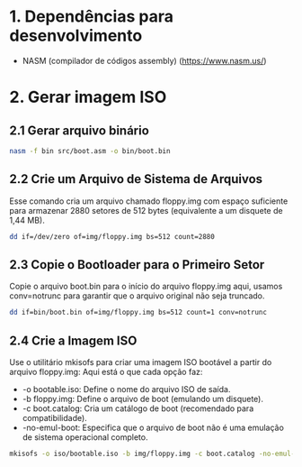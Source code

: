 # 1. Dependências para desenvolvimento

- NASM (compilador de códigos assembly) (https://www.nasm.us/)

# 2. Gerar imagem ISO

## 2.1 Gerar arquivo binário

```bash
nasm -f bin src/boot.asm -o bin/boot.bin
```

## 2.2 Crie um Arquivo de Sistema de Arquivos

Esse comando cria um arquivo chamado floppy.img com espaço suficiente para armazenar 2880 setores de 512 bytes (equivalente a um disquete de 1,44 MB).

```bash
dd if=/dev/zero of=img/floppy.img bs=512 count=2880
```

## 2.3 Copie o Bootloader para o Primeiro Setor

Copie o arquivo boot.bin para o início do arquivo floppy.img aqui, usamos conv=notrunc para garantir que o arquivo original não seja truncado.

```bash
dd if=bin/boot.bin of=img/floppy.img bs=512 count=1 conv=notrunc
```

## 2.4 Crie a Imagem ISO

Use o utilitário mkisofs para criar uma imagem ISO bootável a partir do arquivo floppy.img:
Aqui está o que cada opção faz:

- -o bootable.iso: Define o nome do arquivo ISO de saída.
- -b floppy.img: Define o arquivo de boot (emulando um disquete).
- -c boot.catalog: Cria um catálogo de boot (recomendado para compatibilidade).
- -no-emul-boot: Especifica que o arquivo de boot não é uma emulação de sistema operacional completo.

```bash
mkisofs -o iso/bootable.iso -b img/floppy.img -c boot.catalog -no-emul-boot -boot-load-size 4 -boot-info-table .

```
